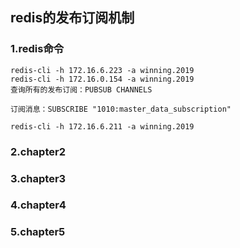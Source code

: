## redis的发布订阅机制

### 1.redis命令

```
redis-cli -h 172.16.6.223 -a winning.2019
redis-cli -h 172.16.0.154 -a winning.2019
查询所有的发布订阅：PUBSUB CHANNELS

订阅消息：SUBSCRIBE "1010:master_data_subscription"

redis-cli -h 172.16.6.211 -a winning.2019
```



### 2.chapter2



### 3.chapter3



### 4.chapter4



### 5.chapter5


